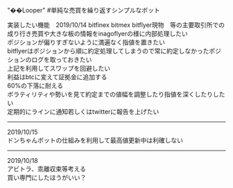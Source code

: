 "��Looper"
#単純な売買を繰り返すシンプルなボット

実装したい機能　2019/10/14
bitfinex bitmex bitflyer現物　等の主要取引所での成り行き売買や大きな板の情報をinagoflyerの様に内部処理したい  
ポジションが偏りすぎないように満遍なく指値を置きたい  
bitflyerはポジションから順に約定処理してしまうので常に約定しなかったポジションのログを取っておきたい  
上記を利用してスワップを回避したい  
利益はbtcに変えて証拠金に追加する  
60%の下落に耐える  
ボラティリティや勢いを見て約定までの値幅を調整したり指値を深くしたりしたい  
定期的にラインに通知若しくはtwitterに報告を上げたい  
_________________________________________________________________________
2019/10/15  
ドンちゃんボットの仕組みを利用して最高値更新中は利確しない  
_________________________________________________________________________
2019/10/18  
アビトラ、乖離収束等考える  
買い専門にしたほうがいい？  
